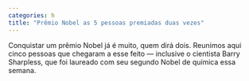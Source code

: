 ```yaml
---
categories: h
title: "Prêmio Nobel as 5 pessoas premiadas duas vezes"
---
```

Conquistar um prêmio Nobel já é muito, quem dirá dois. Reunimos aqui cinco pessoas que chegaram a esse feito — inclusive o cientista Barry Sharpless, que foi laureado com seu segundo Nobel de química essa semana.